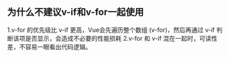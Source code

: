 ## 为什么不建议v-if和v-for一起使用

1.v-for 的优先级比 v-if 更高，Vue会先遍历整个数组 (v-for)，然后再通过 v-if 判断该项是否显示，会造成不必要的性能损耗
2.v-for 和 v-if 混在一起时，可读性差，不容易一眼看出代码逻辑。
